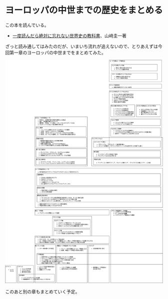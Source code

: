 # ヨーロッパの中世までの歴史をまとめる

この本を読んでいる。

- [一度読んだら絶対に忘れない世界史の教科書](https://www.amazon.co.jp/dp/4797397128)、山﨑圭一著

ざっと読み通してはみたのだが、いまいち流れが追えないので、とりあえずは今回第一章のヨーロッパの中世までをまとめてみた。

<img src="/20201227-world-history-chap1/chronology.png" alt="chronology">

このあと別の章もまとめていく予定。
